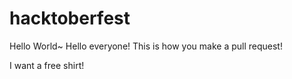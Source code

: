 # hacktoberfest

Hello World~
Hello everyone! This is how you make a pull request!


I want a free shirt!
